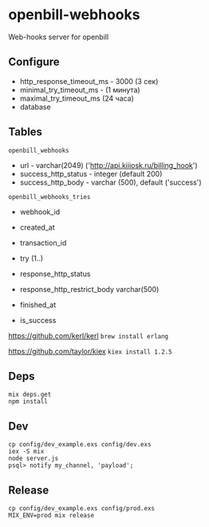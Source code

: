# openbill-webhooks

Web-hooks server for openbill


## Configure

* http_response_timeout_ms - 3000 (3 сек)
* minimal_try_timeout_ms - (1 минута)
* maximal_try_timeout_ms (24 часа)
* database

## Tables

`openbill_webhooks`

* url - varchar(2049) ('http://api.kiiiosk.ru/billing_hook')
* success_http_status - integer (default 200)
* success_http_body - varchar (500), default ('success')

`openbill_webhooks_tries`

* webhook_id
* created_at
* transaction_id
* try (1..)

* response_http_status
* response_http_restrict_body varchar(500)
* finished_at

* is_success


https://github.com/kerl/kerl
`brew install erlang`

https://github.com/taylor/kiex
`kiex install 1.2.5`

## Deps
```
mix deps.get
npm install
```

## Dev
```
cp config/dev_example.exs config/dev.exs
iex -S mix
node server.js
psql> notify my_channel, 'payload';
```

## Release
```
cp config/dev_example.exs config/prod.exs
MIX_ENV=prod mix release
```
